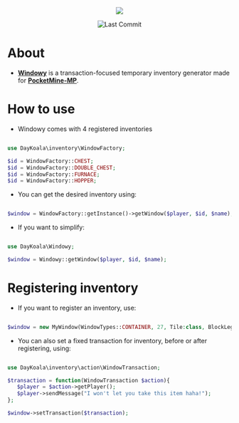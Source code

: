 <p align="center">
  <a href="https://github.com/DayKoala/Windowy/stargazers"><img src="https://i.ibb.co/pzyGrWx/Windowy-Gif.gif"></img></a><br>
</p>
<p align="center">
  <img alt= "Last Commit" src= "https://img.shields.io/github/last-commit/DayKoala/Windowy?color=green">
</p>

# About

- **[Windowy](https://github.com/DayKoala/Windowy)** is a transaction-focused temporary inventory generator made for
**[PocketMine-MP](https://github.com/pmmp/PocketMine-MP)**.

# How to use

- Windowy comes with 4 registered inventories

```php

use DayKoala\inventory\WindowFactory;

$id = WindowFactory::CHEST;
$id = WindowFactory::DOUBLE_CHEST;
$id = WindowFactory::FURNACE;
$id = WindowFactory::HOPPER;

```

- You can get the desired inventory using:

```php

$window = WindowFactory::getInstance()->getWindow($player, $id, $name);

```

- If you want to simplify:

```php

use DayKoala\Windowy;

$window = Windowy::getWindow($player, $id, $name);

```

# Registering inventory

- If you want to register an inventory, use:

```php

$window = new MyWindow(WindowTypes::CONTAINER, 27, Tile:class, BlockLegacyIds::Block);

```

- You can also set a fixed transaction for inventory, before or after registering, using:

```php

use DayKoala\inventory\action\WindowTransaction;

$transaction = function(WindowTransaction $action){
   $player = $action->getPlayer();
   $player->sendMessage("I won't let you take this item haha!");
};

$window->setTransaction($transaction);

```
